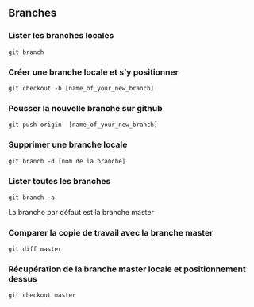 ## Branches

### Lister les branches locales
```
git branch
```
### Créer une branche locale et s’y positionner
```
git checkout -b [name_of_your_new_branch]
```
### Pousser la nouvelle branche sur github
```
git push origin  [name_of_your_new_branch]
```
### Supprimer une branche locale
```
git branch -d [nom de la branche]
```
### Lister toutes les branches
```
git branch -a
```
La branche par défaut est la branche master
### Comparer la copie de travail avec la branche master
```
git diff master
```
### Récupération de la branche master locale et positionnement dessus
```
git checkout master
```
